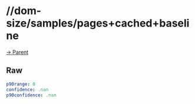 
# //dom-size/samples/pages+cached+baseline

[→ Parent](../..)


## Raw


```yaml
p90range: 0
confidence: .nan
p90confidence: .nan

```


